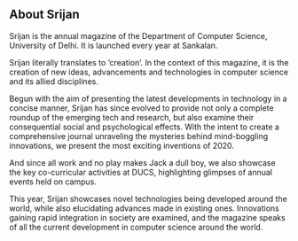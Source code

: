 ## About Srijan

Srijan is the annual magazine of the Department of Computer Science, University of Delhi. It is launched every year at Sankalan.

Srijan literally translates to ‘creation’. In the context of this magazine, it is the creation of new ideas, advancements and technologies in computer science and its allied disciplines.

Begun with the aim of presenting the latest developments in technology in a concise manner, Srijan has since evolved to provide not only a complete roundup of the emerging tech and research, but also examine their consequential social and psychological effects. With the intent to create a comprehensive journal unraveling the mysteries behind mind-boggling innovations, we present the most exciting inventions of 2020. 

And since all work and no play makes Jack a dull boy, we also showcase the key co-curricular activities at DUCS, highlighting glimpses of annual events held on campus.

This year, Srijan showcases novel technologies being developed around the world, while also elucidating advances made in existing ones. Innovations gaining rapid integration in society are examined, and the magazine speaks of all the current development in computer science around the world.

